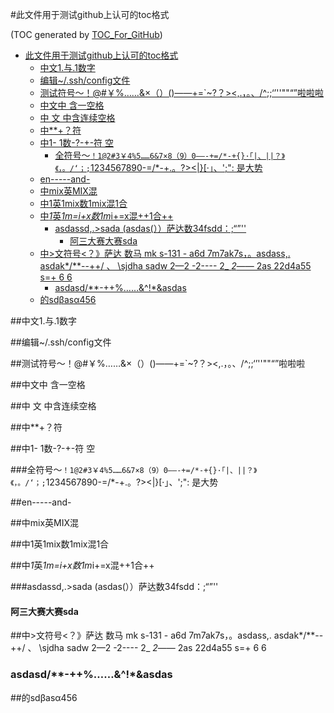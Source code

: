 #此文件用于测试github上认可的toc格式

(TOC generated by [TOC_For_GitHub](https://github.com/zhangdanzhu/github_markdown_toc))

- [此文件用于测试github上认可的toc格式](#此文件用于测试github上认可的toc格式)  
	- [中文1.与.1数字](#中文1与1数字)  
	- [编辑~/.ssh/config文件](#编辑sshconfig文件)  
	- [测试符号～！@#￥%……&×（）()——+=`~?？><,.，。、\/^;;‘’''""“”啦啦啦](#测试符号啦啦啦)  
	- [中文中 含一空格](#中文中-含一空格)  
	- [中   文  中含连续空格](#中---文--中含连续空格)  
	- [中**+？符](#中符)  
	- [中1- 1数-?-+-符 空](#中1--1数---符-空)  
		- [全符号～`！1@2#3￥4%5……6&7×8（9）0——-+=/*-+{}·「|、||？》《，。/‘；;`1234567890-=/*-+.。?><|}\[·」、';": 是大势](#全符号1234567890--1234567890---是大势)  
	- [en-----and-](#en-----and-)  
	- [中mix英MIX混](#中mix英mix混)  
	- [中1英1mix数1mix混1合](#中1英1mix数1mix混1合)  
	- [中*1*英*1m=i+x数1m*i+=x混++1合++](#中1英1mix数1mix混1合)  
		- [asdassd,.>sada   (asdas(））萨达数34fsdd：;“”''](#asdassdsada---asdas萨达数34fsdd)  
			- [阿三大赛大赛sda](#阿三大赛大赛sda)  
	- [中>文符号<？》萨达 数马  mk s-131 -  a6d  7m7ak7s，。asdass,.       asdak*/**--++/  、 \sjdha   sadw  2—2   -2---- 2_   _2_—— 2as  22d4a55 s=+ 6 6](#中文符号萨达-数马--mk-s-131----a6d--7m7ak7sasdass-------asdak-----sjdha---sadw--22----2-----2---2-2as--22d4a55-s-6-6)  
		- [asdasd/**-++%……&^!*&asdas](#asdasd-asdas)  
	- [的sdβasα456](#的sdβasα456)  

##中文1.与.1数字

##编辑~/.ssh/config文件               

##测试符号～！@#￥%……&×（）()——+=`~?？><,.，。、\/^;;‘’''""“”啦啦啦

##中文中 含一空格

##中   文  中含连续空格

##中**+？符

##中1- 1数-?-+-符 空

###全符号～`！1@2#3￥4%5……6&7×8（9）0——-+=/*-+{}·「|、||？》《，。/‘；;`1234567890-=/*-+.。?><|}[·」、';": 是大势

##en-----and-

##中mix英MIX混

##中1英1mix数1mix混1合

##中*1*英*1m=i+x数1m*i+=x混++1合++

###asdassd,.>sada   (asdas(））萨达数34fsdd：;“”''

#### 阿三大赛大赛sda

##中>文符号<？》萨达 数马  mk s-131 -  a6d  7m7ak7s，。asdass,.       asdak*/**--++/  、 \sjdha   sadw  2—2   -2---- 2_   _2_—— 2as  22d4a55 s=+ 6 6
 
### asdasd/**-++%……&^!*&asdas

##的sdβasα456  
  
  
